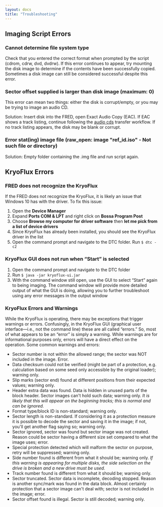 ```yaml
---
layout: docs
title: "Troubleshooting"
---
```


## Imaging Script Errors

### Cannot determine file system type

Check that you entered the correct format when prompted by the script (cdrom, cdrw, dvd, dvdrw). If this error continues to appear, try mounting the disk image to determine if the contents have been successfully copied. Sometimes a disk image can still be considered successful despite this error.

### Sector offset supplied is larger than disk image (maximum: 0)

This error can mean two things: either the disk is corrupt/empty, or you may be trying to image an audio CD.

Solution: Insert disk into the FRED, open Exact Audio Copy (EAC). If EAC shows a track listing, continue following the [audio cds](transfer-instructions#audio-cds) transfer workflow. If no track listing appears, the disk may be blank or corrupt.

### Error stat(ing) image file (raw_open: image "ref_id.iso" - Not such file or directory)

Solution: Empty folder containing the .img file and run script again.

## KryoFlux Errors

### FRED does not recognize the KryoFlux

If the FRED does not recognize the KryoFlux, it is likely an issue that Windows 10 has with the driver. To fix this issue:

1. Open the **Device Manager**
2. Expand **Ports COM & LPT** and right click on **Bossa Program Post**
3. Choose **Browse my computer for driver software** then **let me pick from a list of device drivers**
4. Since KryoFlux has already been installed, you should see the KryoFlux driver in the list
5. Open the command prompt and navigate to the DTC folder. Run `$ dtc -c2`

### KryoFlux GUI does not run when “Start” is selected

1. Open the command prompt and navigate to the DTC folder
2. Run `$ java -jar kryoflux-ui.jar`
3. With the command window still open, use the GUI to select “Start” again to being imaging. The command window will provide more detailed output of what the GUI is doing, allowing you to further troubleshoot using any error messages in the output window

### KryoFlux Errors and Warnings

While the KryoFlux is operating, there may be exceptions that trigger warnings or errors. Confusingly, in the KryoFlux GUI (graphical user interface—i.e., not the command line) these are all called “errors.” So, most of what appears to be an “error” is simply a warning. While warnings are for informational purposes only, errors will have a direct effect on the operation. Some common warnings and errors:

- Sector number is not within the allowed range; the sector was NOT included in the image. Error.
- Data checksum could not be verified (might be part of a protection, e.g. calculation based on some seed only accessible by the original loader); warning only.
- Slip marks (sector end) found at different positions from their expected values; warning only.
- Header extra data was found. Data is hidden in unused parts of the block header. Sector images can't hold such data; warning only. *It is likely that this will appear on the beginning tracks; this is normal and can be ignored.*
- Format type/block ID is non-standard; warning only.
- Sector length is non-standard. If considering it as a protection measure it is possible to decode the sector and saving it in the image; if not, you'll get another flag saying so; warning only.
- Sector ignored, sector was found but sector image was not created. Reason could be sector having a different size set compared to what the image uses; error.
- Special protection detected which will malform the sector on purpose, retry will be suppressed; warning only.
- Side number found is different from what it should be; warning only. *If this warning is appearing for multiple disks, the side selection on the drive is broken and a new drive must be used.*
- Track number found is different from what it should be; warning only.
- Sector truncated. Sector data is incomplete, decoding stopped. Reason is another sync/mark was found in the data block. Almost certainly protection that a sector image can't deal with; sector is not included in the image; error.
- Sector offset found is illegal. Sector is still decoded; warning only.
